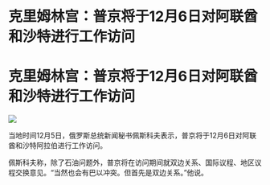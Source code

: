 # 克里姆林宫：普京将于12月6日对阿联酋和沙特进行工作访问

# 克里姆林宫：普京将于12月6日对阿联酋和沙特进行工作访问

![](https://inews.gtimg.com/om_bt/OJL5PEQEJCb3gQ5GoBiPMZvN1i26gjDdq0Odq1yM7nIDwAA/1000)

当地时间12月5日，俄罗斯总统新闻秘书佩斯科夫表示，普京将于12月6日对阿联酋和沙特阿拉伯进行工作访问。

佩斯科夫称，除了石油问题外，普京将在访问期间就双边关系、国际议程、地区议程交换意见。“当然也会有巴以冲突。但首先是双边关系。”他说。

